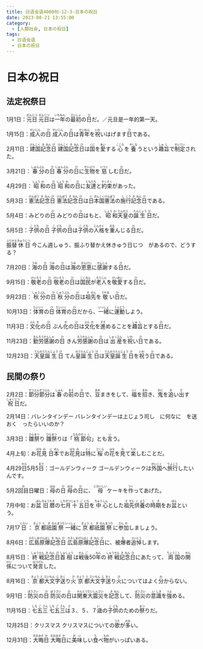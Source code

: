 ```yaml
---
title: 日语会语4000句-12-3-日本の祝日
date: 2023-08-21 13:55:00
category:
  - [人類社会, 日本の祝日]
tags:
  - 日语会语
  - 日本の祝日
---
```


# 日本の祝日

## 法定祝祭日

<ruby>1<rt></rt>月1<rt></rt>日：<rt></rt>元<rt>がん</rt>日<rt>じつ</rt></ruby>
<ruby>元<rt>がん</rt>日<rt>じつ</rt>は<rt></rt>一<rt>いち</rt>年<rt>ねん</rt>の<rt></rt>最<rt>さい</rt>初<rt>しょ</rt>の<rt></rt>日<rt>ひ</rt>だ。／元旦是一年的第一天。</ruby>

<ruby>1<rt></rt>月15<rt></rt>日：<rt></rt>成<rt>せい</rt>人<rt>じん</rt>の<rt></rt>日<rt>ひ</rt></ruby>
<ruby>成<rt>せい</rt>人<rt>じん</rt>の<rt></rt>日<rt>ひ</rt>は<rt></rt>青<rt>せい</rt>年<rt>ねん</rt>を<rt></rt>祝<rt>いわ</rt>いはげます<rt></rt>日<rt>ひ</rt>である。</ruby>

<ruby>2<rt></rt>月11<rt></rt>日：<rt></rt>建<rt>けん</rt>国<rt>こく</rt>記<rt>き</rt>念<rt>ねん</rt>日<rt>び</rt></ruby>
<ruby>建<rt>けん</rt>国<rt>こく</rt>記<rt>き</rt>念<rt>ねん</rt>日<rt>び</rt>は<rt></rt>国<rt>くに</rt>を<rt></rt>愛<rt>あい</rt>する<rt></rt>心<rt>こころ</rt>を<rt></rt>養<rt>やしな</rt>うという<rt></rt>趣<rt>しゅ</rt>旨<rt>し</rt>で<rt></rt>制<rt>せい</rt>定<rt>てい</rt>された。</ruby>

<ruby>3<rt></rt>月21<rt></rt>日：<rt></rt>春<rt>しゅん</rt>分<rt>ぶん</rt>の<rt></rt>日<rt>ひ</rt></ruby>
<ruby>春<rt>しゅん</rt>分<rt>ぶん</rt>の<rt></rt>日<rt>ひ</rt>に<rt></rt>生<rt>せい</rt>物<rt>ぶつ</rt>を<rt></rt>慈<rt>いつく</rt>しむ<rt></rt>日<rt>ひ</rt>だ。</ruby>

<ruby>4<rt></rt>月29<rt></rt>日：<rt></rt>昭<rt>しょう</rt>和<rt>わ</rt>の<rt></rt>日<rt>ひ</rt></ruby>
<ruby>昭<rt>しょう</rt>和<rt>わ</rt>の<rt></rt>日<rt>ひ</rt>に<rt></rt>友<rt>とも</rt>達<rt>だち</rt>と<rt></rt>約<rt>やく</rt>束<rt>そく</rt>があった。</ruby>

<ruby>5<rt></rt>月3<rt></rt>日：<rt></rt>憲<rt>けん</rt>法<rt>ぽう</rt>記<rt>き</rt>念<rt>ねん</rt>日<rt>び</rt></ruby>
<ruby>憲<rt>けん</rt>法<rt>ぽう</rt>記<rt>き</rt>念<rt>ねん</rt>日<rt>び</rt>は<rt></rt>日<rt>に</rt>本<rt>ほん</rt>国<rt>こく</rt>憲<rt>けん</rt>法<rt>ぽう</rt>の<rt></rt>施<rt>し</rt>行<rt>こう</rt>記<rt>き</rt>念<rt>ねん</rt>日<rt>び</rt>である。</ruby>

<ruby>5<rt></rt>月4<rt></rt>日：みどりの<rt></rt>日<rt>ひ</rt></ruby>
<ruby>みどりの<rt></rt>日<rt>ひ</rt>はもと、<rt></rt>昭<rt>しょう</rt>和<rt>わ</rt>天<rt>てん</rt>皇<rt>のう</rt>の<rt></rt>誕<rt>たん</rt>生<rt>じょう</rt>日<rt>び</rt>だ。</ruby>

<ruby>5<rt></rt>月5<rt></rt>日：<rt></rt>子<rt>こ</rt>供<rt>ども</rt>の<rt></rt>日<rt>ひ</rt></ruby>
<ruby>子<rt>こ</rt>供<rt>ども</rt>の<rt></rt>日<rt>ひ</rt>は<rt></rt>子<rt>こ</rt>供<rt>ども</rt>の<rt></rt>人<rt>じん</rt>格<rt>かく</rt>を<rt></rt>重<rt>おも</rt>んじる<rt></rt>日<rt>ひ</rt>だ。</ruby>

<ruby>振<rt>ふり</rt>替<rt>かえ</rt>休<rt>きゅう</rt>日<rt>じつ</rt></ruby>
今こん週しゅう、振ふり替かえ休きゅう日じつ　があるので、どうする？

<ruby>7<rt></rt>月20<rt></rt>日：<rt></rt>海<rt>うみ</rt>の<rt></rt>日<rt>ひ</rt></ruby>
<ruby>海<rt>うみ</rt>の<rt></rt>日<rt>ひ</rt>は<rt></rt>海<rt>うみ</rt>の<rt></rt>恩<rt>おん</rt>恵<rt>けい</rt>に<rt></rt>感<rt>かん</rt>謝<rt>しゃ</rt>する<rt></rt>日<rt>ひ</rt>だ。</ruby>

<ruby>9<rt></rt>月15<rt></rt>日：<rt></rt>敬<rt>けい</rt>老<rt>ろう</rt>の<rt></rt>日<rt>ひ</rt></ruby>
<ruby>敬<rt>けい</rt>老<rt>ろう</rt>の<rt></rt>日<rt>ひ</rt>は<rt></rt>国<rt>こく</rt>民<rt>みん</rt>が<rt></rt>老<rt>ろう</rt>人<rt>じん</rt>を<rt></rt>敬<rt>けい</rt>愛<rt>あい</rt>する<rt></rt>日<rt>ひ</rt>だ。</ruby>

<ruby>9<rt></rt>月23<rt></rt>日：<rt></rt>秋<rt>しゅう</rt>分<rt>ぶん</rt>の<rt></rt>日<rt>ひ</rt></ruby>
<ruby>秋<rt>しゅう</rt>分<rt>ぶん</rt>の<rt></rt>日<rt>ひ</rt>は<rt></rt>祖<rt>そ</rt>先<rt>せん</rt>を<rt></rt>敬<rt>うやま</rt>い<rt></rt>日<rt>ひ</rt>だ。</ruby>

<ruby>10<rt></rt>月13<rt></rt>日：<rt></rt>体<rt>たい</rt>育<rt>いく</rt>の<rt></rt>日<rt>ひ</rt></ruby>
<ruby>体<rt>たい</rt>育<rt>いく</rt>の<rt></rt>日<rt>ひ</rt>だから、<rt></rt>一<rt>いっ</rt>緒<rt>しょ</rt>に<rt></rt>運<rt>うん</rt>動<rt>どう</rt>しよう。</ruby>

<ruby>11<rt></rt>月3<rt></rt>日：<rt></rt>文<rt>ぶん</rt>化<rt>か</rt>の<rt></rt>日<rt>ひ</rt></ruby>
<ruby>ぶん<rt></rt>化<rt>か</rt>の<rt></rt>日<rt>ひ</rt>は<rt></rt>文<rt>ぶん</rt>化<rt>か</rt>を<rt></rt>進<rt>すす</rt>めることを<rt></rt>趣<rt>しゅ</rt>旨<rt>し</rt>とする<rt></rt>日<rt>ひ</rt>だ。</ruby>

<ruby>11<rt></rt>月23<rt></rt>日：<rt></rt>勤<rt>きん</rt>労<rt>ろう</rt>感<rt>かん</rt>謝<rt>しゃ</rt>の<rt></rt>日<rt>ひ</rt></ruby>
<ruby>きん<rt></rt>労<rt>ろう</rt>感<rt>かん</rt>謝<rt>しゃ</rt>の<rt></rt>日<rt>ひ</rt>は<rt></rt>出<rt>しゅっ</rt>産<rt>さん</rt>を<rt></rt>祝<rt>いわ</rt>い<rt></rt>日<rt>ひ</rt>である。</ruby>

<ruby>12<rt></rt>月23<rt></rt>日：<rt></rt>天<rt>てん</rt>皇<rt>のう</rt>誕<rt>たん</rt>生<rt>じょう</rt>日<rt>び</rt></ruby>
<ruby>てん<rt></rt>皇<rt>のう</rt>誕<rt>たん</rt>生<rt>じょう</rt>日<rt>び</rt>は<rt></rt>天<rt>てん</rt>皇<rt>のう</rt>誕<rt>たん</rt>生<rt>じょう</rt>日<rt>び</rt>を<rt></rt>祝<rt>いわ</rt>う<rt></rt>日<rt>ひ</rt>である。</ruby>

## 民間の祭り

<ruby>2<rt></rt>月2<rt></rt>日：<rt></rt>節<rt>せつ</rt>分<rt>ぶん</rt></ruby>
<ruby>節<rt>せつ</rt>分<rt>ぶん</rt>は<rt></rt>春<rt>しゅん</rt>の<rt></rt>前<rt>まえ</rt>の<rt></rt>日<rt>ひ</rt>で、<rt></rt>豆<rt>まめ</rt>まきをして、<rt></rt>福<rt>ふく</rt>を<rt></rt>招<rt>まね</rt>き、<rt></rt>鬼<rt>おに</rt>を<rt></rt>追<rt>お</rt>い<rt></rt>出<rt>だ</rt>す<rt></rt>祝<rt>しゅく</rt>日<rt>じつ</rt>だ。</ruby>

<ruby>2<rt></rt>月14<rt></rt>日：バレンタインデー</ruby>
バレンタインデーは上じょう司し　に何なに　を送おく　ったらいいのか？

<ruby>3<rt></rt>月3<rt></rt>日：<rt></rt>雛<rt>ひら</rt>祭<rt>まつ</rt>り</ruby>
<ruby>雛<rt>ひら</rt>祭<rt>まつ</rt>りは「<rt></rt>桃<rt>ももの</rt>節<rt>せっ</rt>句<rt>く</rt>」とも<rt></rt>言<rt>い</rt>う。</ruby>

<ruby>4<rt></rt>月上旬：お<rt></rt>花<rt>はな</rt>見<rt>み</rt></ruby>
<ruby>日<rt>に</rt>本<rt>ほん</rt>でお<rt></rt>花<rt>はな</rt>見<rt>み</rt>は<rt></rt>特<rt>とく</rt>に<rt></rt>桜<rt>さくら</rt>の<rt></rt>花<rt>はな</rt>を<rt></rt>見<rt>み</rt>て<rt></rt>楽<rt>たの</rt>しむことだ。</ruby>

<ruby>4<rt></rt>月29<rt></rt>日<rt>から</rt>5<rt></rt>月5<rt></rt>日<rt>まで</rt>：ゴールデンウィーク</ruby>
<ruby>ゴールデンウィークは<rt></rt>外<rt>がい</rt>国<rt>こく</rt>へ<rt></rt>旅<rt>りょ</rt>行<rt>こう</rt>したいんです。</ruby>

<ruby>5<rt></rt>月2<rt></rt>回目<rt>の</rt>日曜日：<rt></rt>母<rt>はは</rt>の<rt></rt>日<rt>ひ</rt></ruby>
<ruby>母<rt>はは</rt>の<rt></rt>日<rt>ひ</rt>に、<rt></rt>母<rt>においしい</rt>ケーキを<rt></rt>作<rt>つく</rt>ってあげた。</ruby>

<ruby>7<rt></rt>月中旬：お<rt></rt>盆<rt>ぼん</rt></ruby>
<ruby>旧<rt>きゅう</rt>暦<rt>れき</rt>の<rt></rt>七<rt>しち</rt>月<rt>がつ</rt>十<rt>じゅう</rt>五<rt>ご</rt>日<rt>にち</rt>を<rt></rt>中<rt>ちゅう</rt>心<rt>しん</rt>とした<rt></rt>祖<rt>そ</rt>先<rt>ぜん</rt>供<rt>く</rt>養<rt>よう</rt>の<rt></rt>時<rt>じ</rt>期<rt>き</rt>をお<rt></rt>盆<rt>ぼん</rt>という。</ruby>

<ruby>7<rt></rt>月17<rt></rt>日<rt>ぐらい</rt>：<rt></rt>京<rt>きょう</rt>都<rt>と</rt>祇<rt>ぎ</rt>園<rt>おん</rt>祭<rt>まつり</rt></ruby>
<ruby>一<rt>いっ</rt>緒<rt>しょ</rt>に<rt></rt>京<rt>きょう</rt>都<rt>と</rt>祇<rt>ぎ</rt>園<rt>おん</rt>祭<rt>まつり</rt>に<rt></rt>参<rt>さん</rt>加<rt>か</rt>しましょう。</ruby>

<ruby>8<rt></rt>月6<rt></rt>日：<rt></rt>広<rt>ひろ</rt>島<rt>しま</rt>原<rt>げん</rt>爆<rt>ばく</rt>記<rt>き</rt>念<rt>ねん</rt>日<rt>び</rt></ruby>
<ruby>広<rt>ひろ</rt>島<rt>しま</rt>原<rt>げん</rt>爆<rt>ばく</rt>記<rt>き</rt>念<rt>ねん</rt>日<rt>び</rt>に、<rt></rt>被爆者<rt>を</rt>追<rt>つい</rt>悼<rt>とう</rt>します。</ruby>

<ruby>8<rt></rt>月15<rt></rt>日：<rt></rt>終<rt>しゅう</rt>戦<rt>せん</rt>記<rt>き</rt>念<rt>ねん</rt>日<rt>び</rt></ruby>
<ruby>首<rt>しゅ</rt>相<rt>しょう</rt>は<rt></rt>戦<rt>せん</rt>後<rt>ご</rt>50<rt></rt>年<rt>ねん</rt>の<rt></rt>終<rt>しゅう</rt>戦<rt>せん</rt>記<rt>き</rt>念<rt>ねん</rt>日<rt>び</rt>にあたって、<rt></rt>両<rt>りょう</rt>国<rt>こく</rt>の<rt></rt>関<rt>かん</rt>係<rt>けい</rt>について<rt></rt>発<rt>はつ</rt>言<rt>げん</rt>した。</ruby>

<ruby>8<rt></rt>月16<rt></rt>日：<rt></rt>京<rt>きょう</rt>都<rt>と</rt>大<rt>だい</rt>文<rt>もん</rt>字<rt>じ</rt>送<rt>おく</rt>り<rt></rt>火<rt>び</rt></ruby>
<ruby>京<rt>きょう</rt>都<rt>と</rt>大<rt>だい</rt>文<rt>もん</rt>字<rt>じ</rt>送<rt>おく</rt>り<rt></rt>火<rt>び</rt>についてはよく<rt></rt>分<rt>わ</rt>からない。</ruby>

<ruby>9<rt></rt>月1<rt></rt>日：<rt></rt>防<rt>ぼう</rt>災<rt>さい</rt>の<rt></rt>日<rt>ひ</rt></ruby>
<ruby>防<rt>ぼう</rt>災<rt>さい</rt>の<rt></rt>日<rt>ひ</rt>は<rt></rt>関<rt>かん</rt>東<rt>とう</rt>大<rt>だい</rt>震<rt>しん</rt>災<rt>さい</rt>を<rt></rt>記<rt>き</rt>念<rt>ねん</rt>して、<rt></rt>防<rt>ぼう</rt>災<rt>さい</rt>の<rt></rt>意<rt>い</rt>識<rt>しき</rt>を<rt></rt>強<rt>つよ</rt>める。</ruby>

<ruby>11<rt></rt>月15<rt></rt>日：<rt></rt>七<rt>しち</rt>五<rt>ご</rt>三<rt>さん</rt></ruby>
<ruby>七<rt>しち</rt>五<rt>ご</rt>三<rt>さん</rt>は３、５、７歳<rt>さい</rt>の<rt></rt>子<rt>こ</rt>供<rt>ども</rt>のための<rt></rt>祭<rt>まつ</rt>りだ。</ruby>

<ruby>12<rt></rt>月25<rt></rt>日：クリスマス</ruby>
<ruby>クリスマスについての<rt></rt>歌<rt>うた</rt>が<rt></rt>多<rt>おお</rt>い。</ruby>

<ruby>12<rt></rt>月31<rt></rt>日：<rt></rt>大<rt>おお</rt>晦<rt>みそ</rt>日<rt>か</rt></ruby>
<ruby>大<rt>おお</rt>晦<rt>みそ</rt>日<rt>か</rt>に<rt></rt>美<rt>お</rt>味<rt>い</rt>しい<rt></rt>食<rt>た</rt>べ<rt></rt>物<rt>もの</rt>がいっぱいある。</ruby>

